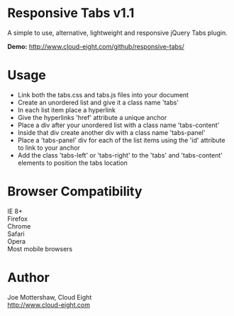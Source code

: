 Responsive Tabs v1.1
====================

A simple to use, alternative, lightweight and responsive jQuery Tabs plugin.

**Demo:** http://www.cloud-eight.com/github/responsive-tabs/


Usage
=====

  <ul>
  	<li>Link both the tabs.css and tabs.js files into your document</li>
    <li>Create an unordered list and give it a class name 'tabs'</li>
    <li>In each list item place a hyperlink</li>
    <li>Give the hyperlinks 'href' attribute a unique anchor</li>
    <li>Place a div after your unordered list with a class name 'tabs-content'</li>
    <li>Inside that div create another div with a class name 'tabs-panel'</li>
    <li>Place a 'tabs-panel' div for each of the list items using the 'id' attribute to link to your anchor</li>
    <li>Add the class 'tabs-left' or 'tabs-right' to the 'tabs' and 'tabs-content' elements to position the tabs location</li>
  </ul>


Browser Compatibility
=====================

IE 8+<br />
Firefox<br />
Chrome<br />
Safari<br />
Opera<br />
Most mobile browsers


Author
======

Joe Mottershaw, Cloud Eight<br />
http://www.cloud-eight.com